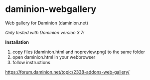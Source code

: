 # daminion-webgallery
Web gallery for Daminion (daminion.net) 

*Only tested with Daminion version 3.7!*

**Installation**

1. copy files (daminion.html and nopreview.png) to the same folder
2. open daminion.html in your webbrowser
3. follow instructions


https://forum.daminion.net/topic/2338-addons-web-gallery/
